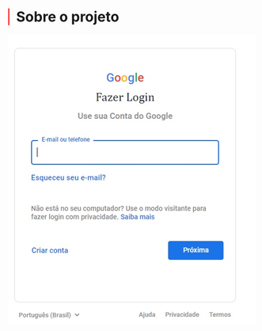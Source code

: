 <h1 style="border-left: 2px solid red; padding-left: 14px;">Sobre o projeto</h1>

<img src="img/page-google-img.jpg" alt="">
